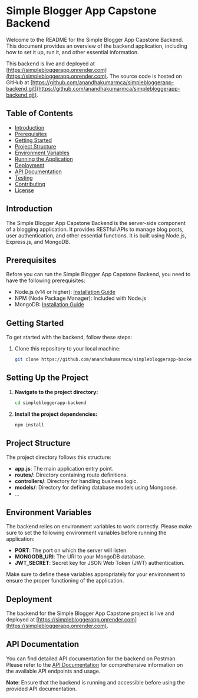 # Simple Blogger App Capstone Backend

Welcome to the README for the Simple Blogger App Capstone Backend. This document provides an overview of the backend application, including how to set it up, run it, and other essential information.

This backend is live and deployed at [https://simplebloggerapp.onrender.com](https://simplebloggerapp.onrender.com). The source code is hosted on GitHub at [https://github.com/anandhakumarmca/simplebloggerapp-backend.git](https://github.com/anandhakumarmca/simplebloggerapp-backend.git).

## Table of Contents

- [Introduction](#introduction)
- [Prerequisites](#prerequisites)
- [Getting Started](#getting-started)
- [Project Structure](#project-structure)
- [Environment Variables](#environment-variables)
- [Running the Application](#running-the-application)
- [Deployment](#deployment)
- [API Documentation](#api-documentation)
- [Testing](#testing)
- [Contributing](#contributing)
- [License](#license)

## Introduction

The Simple Blogger App Capstone Backend is the server-side component of a blogging application. It provides RESTful APIs to manage blog posts, user authentication, and other essential functions. It is built using Node.js, Express.js, and MongoDB.

## Prerequisites

Before you can run the Simple Blogger App Capstone Backend, you need to have the following prerequisites:

- Node.js (v14 or higher): [Installation Guide](https://nodejs.org/)
- NPM (Node Package Manager): Included with Node.js
- MongoDB: [Installation Guide](https://docs.mongodb.com/manual/installation/)

## Getting Started

To get started with the backend, follow these steps:

1. Clone this repository to your local machine:

   ```bash
   git clone https://github.com/anandhakumarmca/simplebloggerapp-backend.git
   
## Setting Up the Project

1. **Navigate to the project directory:**

    ```bash
    cd simplebloggerapp-backend
    ```

2. **Install the project dependencies:**

    ```bash
    npm install
    ```

## Project Structure

The project directory follows this structure:

- **app.js**: The main application entry point.
- **routes/**: Directory containing route definitions.
- **controllers/**: Directory for handling business logic.
- **models/**: Directory for defining database models using Mongoose.
- ...

## Environment Variables

The backend relies on environment variables to work correctly. Please make sure to set the following environment variables before running the application:

- **PORT**: The port on which the server will listen.
- **MONGODB_URI**: The URI to your MongoDB database.
- **JWT_SECRET**: Secret key for JSON Web Token (JWT) authentication.

Make sure to define these variables appropriately for your environment to ensure the proper functioning of the application.

## Deployment

The backend for the Simple Blogger App Capstone project is live and deployed at [https://simplebloggerapp.onrender.com](https://simplebloggerapp.onrender.com).

## API Documentation

You can find detailed API documentation for the backend on Postman. Please refer to the [API Documentation](https://documenter.getpostman.com/view/593035/2s9YXe8jZd) for comprehensive information on the available API endpoints and usage.

**Note**: Ensure that the backend is running and accessible before using the provided API documentation.
